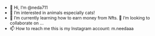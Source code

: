 - 👋 Hi, I’m @neda711
- 👀 I’m interested in animals especially cats!
- 🌱 I’m currently learning how to earn money from Nfts.
   💞️ I’m looking to collaborate on ...
- 📫 How to reach me this is my Instagram account: m.needaaa

<!---
neda711/neda711 is a ✨ special ✨ repository because its `README.md` (this file) appears on your GitHub profile.
You can click the Preview link to take a look at your changes.
--->
